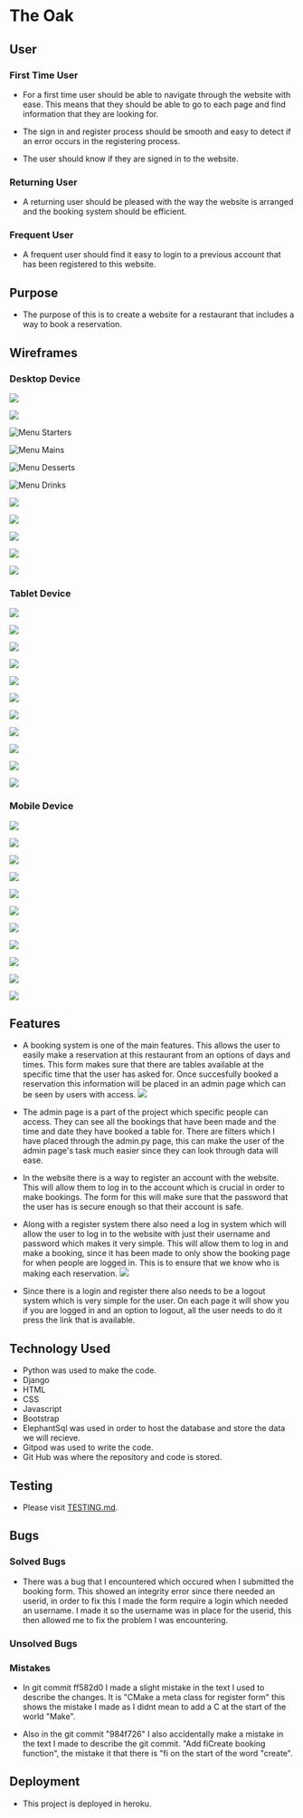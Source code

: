 # The Oak

## User

### First Time User

- For a first time user should be able to navigate through the website with ease. This means that they should be able
to go to each page and find information that they are looking for.

- The sign in and register process should be smooth and easy to detect if an error occurs in the registering process.

- The user should know if they are signed in to the website.

### Returning User

- A returning user should be pleased with the way the website is arranged and the booking system should be efficient.

### Frequent User

- A frequent user should find it easy to login to a previous account that has been registered to this website.

## Purpose

- The purpose of this is to create a website for a restaurant that includes a way to book a reservation. 

## Wireframes

### Desktop Device
![](assets/documentation/oak-home.png)

![](assets/documentation/oak-info-desktop.png)

![Menu Starters](assets/documentation/oak-menu-starters.png)

![Menu Mains](assets/documentation/oak-menu-mains.png)

![Menu Desserts](assets/documentation/oak-menu-desserts.png)

![Menu Drinks](assets/documentation/oak-menu-drinks.png)

![](assets/documentation/oak-make-booking-desktop.png)

![](assets/documentation/oak-view-booking-desktop.png)

![](assets/documentation/oak-login-desktop.png)

![](assets/documentation/oak-register-desktop.png)

![](assets/documentation/oak-booking-desktop.png)

### Tablet Device
![](assets/documentation/oak-home-tablet.png)

![](assets/documentation/oak-info-tablet.png)

![](assets/documentation/oak-menu-starters-tablet.png)

![](assets/documentation/oak-menu-mains-tablet.png)

![](assets/documentation/oak-menu-desserts-tablet.png)

![](assets/documentation/oak-menu-drinks-tablet.png)

![](assets/documentation/oak-make-booking-tablet.png)

![](assets/documentation/oak-view-booking-tablet.png)

![](assets/documentation/oak-login-tablet.png)

![](assets/documentation/oak-register-tablet.png)

![](assets/documentation/oak-booking-tablet.png)

### Mobile Device
![](assets/documentation/oak-home-mobile.png)

![](assets/documentation/oak-info-mobile.png)

![](assets/documentation/oak-menu-starters-mobile.png)

![](assets/documentation/oak-menu-mains-mobile.png)

![](assets/documentation/oak-menu-desserts-mobile.png)

![](assets/documentation/oak-menu-drinks-mobile.png)

![](assets/documentation/oak-make-booking-mobile.png)

![](assets/documentation/oak-view-booking-mobile.png)

![](assets/documentation/oak-login-mobile.png)

![](assets/documentation/oak-register-mobile.png)

![](assets/documentation/oak-booking-mobile.png)

## Features

- A booking system is one of the main features. This allows the user to easily make a reservation at this restaurant
from an options of days and times. This form makes sure that there are tables available at the specific
time that the user has asked for. Once succesfully booked a reservation this information will be placed in an admin page
which can be seen by users with access.
![](assets/documentation/oak-reservation-form.png)

- The admin page is a part of the project which specific people can access. They can see all the bookings that have been
made and the time and date they have booked a table for. There are filters which I have placed through the admin.py page,
this can make the user of the admin page's task much easier since they can look through data will ease.

- In the website there is a way to register an account with the website. This will allow them to log in to the account which
is crucial in order to make bookings. The form for this will make sure that the password that the user has is secure enough
so that their account is safe.

- Along with a register system there also need a log in system which will allow the user to log in to the website with just
their username and password which makes it very simple. This will allow them to log in and make a booking, since it has been
made to only show the booking page for when people are logged in. This is to ensure that we know who is making each
reservation.
![](assets/documentation/oak-login.png
)
- Since there is a login and register there also needs to be a logout system which is very simple for the user. On each page
it will show you if you are logged in and an option to logout, all the user needs to do it press the link that is available.

## Technology Used

- Python was used to make the code.
- Django
- HTML
- CSS 
- Javascript
- Bootstrap
- ElephantSql was used in order to host the database and store the data we will recieve.
- Gitpod was used to write the code.
- Git Hub was where the repository and code is stored.

## Testing

- Please visit [TESTING.md](TESTING.md).

## Bugs

### Solved Bugs

- There was a bug that I encountered which occured when I submitted the booking form. This showed an integrity
error since there needed an userid, in order to fix this I made the form require a login which needed an username.
I made it so the username was in place for the userid, this then allowed me to fix the problem I was encountering.

### Unsolved Bugs

### Mistakes

- In git commit ff582d0 I made a slight mistake in the text I used to describe the changes. It is "CMake a meta 
class for register form" this shows the mistake I made as I didnt mean to add a C at the start of the world "Make".

- Also in the git commit "984f726" I also accidentally make a mistake in the text I made to describe the git commit.
"Add fiCreate booking function", the mistake it that there is "fi on the start of the word "create".

## Deployment

- This project is deployed in heroku.